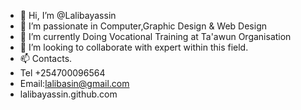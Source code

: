 - 👋 Hi, I’m @Lalibayassin
- 👀 I’m passionate in Computer,Graphic Design & Web Design
- 🌱 I’m currently Doing Vocational Training at Ta'awun Organisation
- 💞️ I’m looking to collaborate with expert within this field.
- 📫 Contacts.
- Tel +254700096564
- Email:lalibasin@gmail.com
- lalibayassin.github.com

<!---
Lalibayassin/Lalibayassin is a ✨ special ✨ repository because its `README.md` (this file) appears on your GitHub profile.
You can click the Preview link to take a look at your changes.
--->
